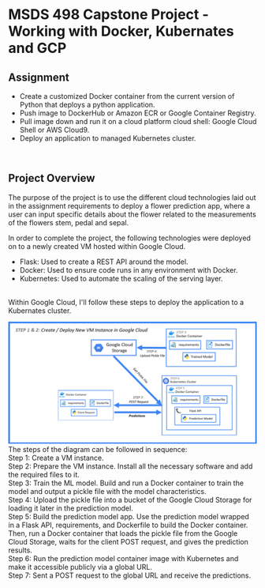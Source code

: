 # MSDS 498 Capstone Project - Working with Docker, Kubernates and GCP

## Assignment
- Create a customized Docker container from the current version of Python that deploys a python application.
- Push image to DockerHub or Amazon ECR or Google Container Registry.
- Pull image down and run it on a cloud platform cloud shell:  Google Cloud Shell or AWS Cloud9.
- Deploy an application to managed Kubernetes cluster.
<br />

## Project Overview
The purpose of the project is to use the different cloud technologies laid out in the assignment requirements to deploy a flower prediction app, where a user can input specific details about the flower related to the measurements of the flowers stem, pedal and sepal.

In order to complete the project, the following technologies were deployed on to a newly created VM hosted within Google Cloud.
<br />
  - Flask: Used to create a REST API around the model.
  - Docker: Used to ensure code runs in any environment with Docker.
  - Kubernetes: Used to automate the scaling of the serving layer.

<br />
Within Google Cloud, I'll follow these steps to deploy the application to a Kubernates cluster. 
<br />

![Architecture Diagram](MSDS_498_P1_JPG_Diagram_R1.png)
The steps of the diagram can be followed in sequence:
<br />
Step 1: Create a VM instance.
<br />
Step 2: Prepare the VM instance. Install all the necessary software and add the required files to it.
<br />
Step 3: Train the ML model. Build and run a Docker container to train the model and output a pickle file with the model characteristics.
<br />
Step 4: Upload the pickle file into a bucket of the Google Cloud Storage for loading it later in the prediction model.
<br />
Step 5: Build the prediction model app. Use the prediction model wrapped in a Flask API, requirements, and Dockerfile to build the Docker container. Then, run a Docker container that loads the pickle file from the Google Cloud Storage, waits for the client POST request, and gives the prediction results.
<br />
Step 6: Run the prediction model container image with Kubernetes and make it accessible publicly via a global URL.
<br />
Step 7: Sent a POST request to the global URL and receive the predictions.
<br />


